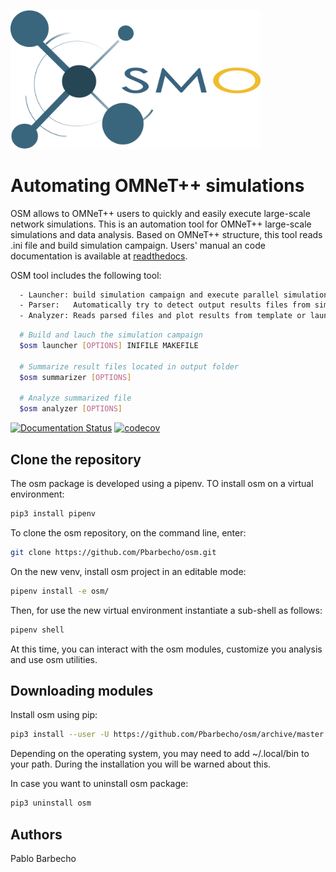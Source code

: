 <p align="left">
  <img src="doc/logo.png" width="400">
</p>

# Automating OMNeT++ simulations #

OSM allows to OMNeT++ users to quickly and easily execute large-scale network simulations. 
This is an automation tool for OMNeT++ large-scale simulations and data analysis.
Based on OMNeT++ structure, this tool reads .ini file and build simulation campaign.
Users' manual an code documentation is available at [readthedocs][rtd].

OSM tool includes the following tool:    
```bash
  - Launcher: build simulation campaign and execute parallel simulations in batches.
  - Parser:   Automatically try to detect output results files from simulation campaign (.vec,.sca, custom format) and convert those to an unique output file. 
  - Analyzer: Reads parsed files and plot results from template or launch an interactive plot in a web browser (pyvot tables). 
```

```bash
  # Build and lauch the simulation campaign
  $osm launcher [OPTIONS] INIFILE MAKEFILE

  # Summarize result files located in output folder
  $osm summarizer [OPTIONS] 

  # Analyze summarized file 
  $osm analyzer [OPTIONS] 
```

[![Documentation Status](https://readthedocs.org/projects/osm/badge/?version=latest)](https://osm.readthedocs.io/en/latest/?badge=latest)
[![codecov](https://codecov.io/gh/Pbarbecho/osm/branch/master/graph/badge.svg)](https://codecov.io/gh/Pbarbecho/osm)


## Clone the repository ##
The osm package is developed using a pipenv. TO install osm on a virtual environment:
```bash
pip3 install pipenv
```

To clone the osm repository, on the command line, enter:
```bash
git clone https://github.com/Pbarbecho/osm.git
```
On the new venv, install osm project in an editable mode:

```bash
pipenv install -e osm/
```

Then, for use the new virtual environment instantiate a sub-shell as follows:

```bash
pipenv shell
```

At this time, you can interact with the osm modules, customize you analysis and use osm utilities. 

## Downloading modules ##

Install osm using pip:
```bash
pip3 install --user -U https://github.com/Pbarbecho/osm/archive/master.zip
```

Depending on the operating system, you may need to add ~/.local/bin to your path. During the installation you will be warned about this.
 
 
In case you want to uninstall osm package: 

```bash
pip3 uninstall osm
```

## Authors ##

Pablo Barbecho

[rtd]: https://osm.readthedocs.io/en/latest/
